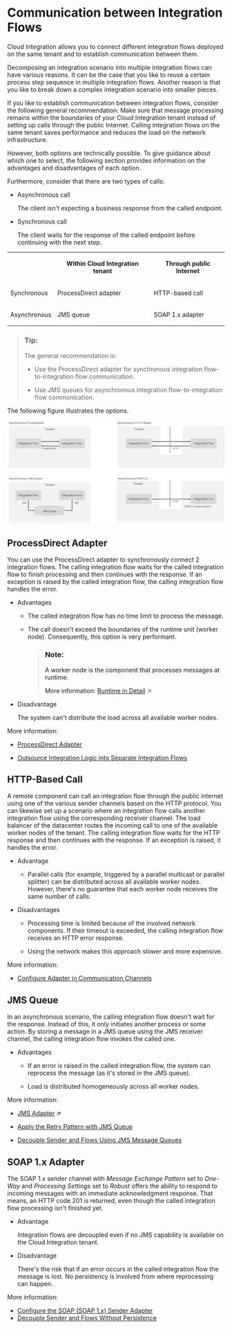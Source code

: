 <!-- loioab5db7bc67c1429ab3b14a724344efce -->

# Communication between Integration Flows

Cloud Integration allows you to connect different integration flows deployed on the same tenant and to establish communication between them.

Decomposing an integration scenario into multiple integration flows can have various reasons. It can be the case that you like to reuse a certain process step sequence in multiple integration flows. Another reason is that you like to break down a complex integration scenario into smaller pieces.

If you like to establish communication between integration flows, consider the following general recommendation: Make sure that message processing remains within the boundaries of your Cloud Integration tenant instead of setting up calls through the public Internet. Calling integration flows on the same tenant saves performance and reduces the load on the network infrastructure.

However, both options are technically possible. To give guidance about which one to select, the following section provides information on the advantages and disadvantages of each option.

Furthermore, consider that there are two types of calls:

-   Asynchronous call

    The client isn't expecting a business response from the called endpoint.

-   Synchronous call

    The client waits for the response of the called endpoint before continuing with the next step.


<a name="loioab5db7bc67c1429ab3b14a724344efce__table_yvh_tpw_bsb"/>


<table>
<tr>
<th valign="top">

 



</th>
<th valign="top">

Within Cloud Integration tenant



</th>
<th valign="top">

Through public Internet



</th>
</tr>
<tr>
<td valign="top">

Synchronous



</td>
<td valign="top">

ProcessDirect adapter



</td>
<td valign="top">

HTTP-based call



</td>
</tr>
<tr>
<td valign="top">

Asynchronous



</td>
<td valign="top">

JMS queue



</td>
<td valign="top">

SOAP 1.x adapter



</td>
</tr>
</table>

> ### Tip:  
> The general recommendation is:
> 
> -   Use the ProcessDirect adapter for synchronous integration flow-to-integration flow communication.
> 
> -   Use JMS queues for asynchronous integration flow-to-integration flow communication.

The following figure illustrates the options.

 ![](images/Flow2Flow_Communication_Options_9c71d86.png) 



<a name="loioab5db7bc67c1429ab3b14a724344efce__section_av2_bqw_bsb"/>

## ProcessDirect Adapter

You can use the ProcessDirect adapter to synchronously connect 2 integration flows. The calling integration flow waits for the called integration flow to finish processing and then continues with the response. If an exception is raised by the called integration flow, the calling integration flow handles the error.

-   Advantages

    -   The called integration flow has no time limit to process the message.

    -   The call doesn't exceed the boundaries of the runtime unit \(worker node\). Consequently, this option is very performant.

        > ### Note:  
        > A worker node is the component that processes messages at runtime.
        > 
        > More information: [Runtime in Detail](https://help.sap.com/viewer/368c481cd6954bdfa5d0435479fd4eaf/IAT/en-US/bdbc3f0224864ad5b163355ec537f6c6.html "For different customers, separate resources (in terms of: memory, CPU, file system) of the cloud-based integration platform are allocated – although all customers share the same hardware. This concept is also referred to as tenant isolation.") :arrow_upper_right:


-   Disadvantage

    The system can't distribute the load across all available worker nodes.


More information:

-   [ProcessDirect Adapter](processdirect-adapter-7445718.md)

-   [Outsource Integration Logic into Separate Integration Flows](outsource-integration-logic-into-separate-integration-flows-0bcf78d.md)




<a name="loioab5db7bc67c1429ab3b14a724344efce__section_p1c_cqw_bsb"/>

## HTTP-Based Call

A remote component can call an integration flow through the public internet using one of the various sender channels based on the HTTP protocol. You can likewise set up a scenario where an integration flow calls another integration flow using the corresponding receiver channel. The load balancer of the datacenter routes the incoming call to one of the available worker nodes of the tenant. The calling integration flow waits for the HTTP response and then continues with the response. If an exception is raised, it handles the error.

-   Advantage

    -   Parallel calls \(for example, triggered by a parallel multicast or parallel splitter\) can be distributed across all available worker nodes. However, there's no guarantee that each worker node receives the same number of calls.


-   Disadvantages

    -   Processing time is limited because of the involved network components. If their timeout is exceeded, the calling integration flow receives an HTTP error response.

    -   Using the network makes this approach slower and more expensive.



More information:

-   [Configure Adapter in Communication Channels](configure-adapter-in-communication-channels-1f06633.md)




<a name="loioab5db7bc67c1429ab3b14a724344efce__section_bpc_cqw_bsb"/>

## JMS Queue

In an asynchronous scenario, the calling integration flow doesn't wait for the response. Instead of this, it only initiates another process or some action. By storing a message in a JMS queue using the JMS receiver channel, the calling integration flow invokes the called one.

-   Advantages

    -   If an error is raised in the called integration flow, the system can reprocess the message \(as it's stored in the JMS queue\).

    -   Load is distributed homogeneously across all worker nodes.



More information:

-   [JMS Adapter](https://help.sap.com/viewer/987273656c2f47d2aca4e0bfce26c594/IAT/en-US/0993f2aa14124376a4adc7c5ba95d3f8.html "You configure the JMS adapter to enable asynchronous messaging using message queues.") :arrow_upper_right:

-   [Apply the Retry Pattern with JMS Queue](apply-the-retry-pattern-with-jms-queue-da17d2d.md)

-   [Decouple Sender and Flows Using JMS Message Queues](decouple-sender-and-flows-using-jms-message-queues-3c26902.md)




<a name="loioab5db7bc67c1429ab3b14a724344efce__section_njd_cqw_bsb"/>

## SOAP 1.x Adapter

The SOAP 1.x sender channel with *Message Exchange Pattern* set to *One-Way* and *Processing Settings* set to *Robust* offers the ability to respond to incoming messages with an immediate acknowledgment response. That means, an HTTP code 201 is returned, even though the called integration flow processing isn't finished yet.

-   Advantage

    Integration flows are decoupled even if no JMS capability is available on the Cloud Integration tenant.

-   Disadvantage

    There's the risk that if an error occurs in the called integration flow the message is lost. No persistency is involved from where reprocessing can happen.


More information:

-   [Configure the SOAP \(SOAP 1.x\) Sender Adapter](configure-the-soap-soap-1-x-sender-adapter-a178913.md)
-   [Decouple Sender and Flows Without Persistence](decouple-sender-and-flows-without-persistence-31d4dec.md)


